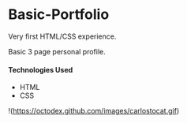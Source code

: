 # Basic-Portfolio
Very first HTML/CSS experience.

Basic 3 page personal profile.

#### Technologies Used
* HTML
* CSS


!(https://octodex.github.com/images/carlostocat.gif)